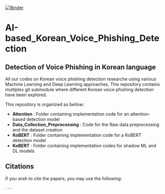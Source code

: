 [![Binder](https://mybinder.org/badge_logo.svg)](https://mybinder.org/v2/gh/selfcontrol7/Korean_Voice_Phishing_Detection/HEAD)

# AI-based_Korean_Voice_Phishing_Detection
## Detection of Voice Phishing in Korean language

All our codes on Korean voice phishing detection researche using various Machine Learning and Deep Learning approaches.
This repository contains multiples git submodule where different Korean voice phishing detection have been explored.

This repository is organized as bellow:
- **Attention** : Folder containing implementation code for an attention-based detection model
- **Data_Collection_Preprocessing** : Code for the Raw data preprocessing and the dataset creation 
- **KoBERT** : Folder containing implementation code for a KoBERT detection model
- **KoBERT** : Folder containing implementation codes for shadow ML and DL models


## Citations

If you wish to cite the papers, you may use the following:
```
...
```
